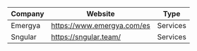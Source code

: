 Company | Website | Type
--- | --- | ---
Emergya | https://www.emergya.com/es | Services
Sngular | https://sngular.team/		 | Services